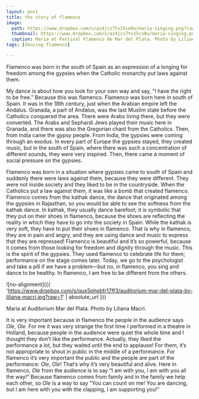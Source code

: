 ```yaml
---
layout: post
title: the story of flamenco
image: 
  path: https://www.dropbox.com/s/az4jcz7tv15co0u/maria-singing.png?raw=1
  thumbnail: https://www.dropbox.com/s/az4jcz7tv15co0u/maria-singing.png?raw=1
  caption: Maria at Festival Flamenco de Mar del Plata. Photo by Liliana Macri. 
tags: [dancing flamenco]

---
```


Flamenco was born in the south of Spain as an expression of a longing for freedom among the gypsies when the Catholic monarchy put laws against them. 

<!--more-->

My dance is about how you look for your own way and say, “I have the right to be free.” Because this was flamenco. Flamenco was born here in south of Spain. It was in the 18th century, just when the Arabian empire left the Andalus. Granada, a part of Andalus, was the last Muslim state before the Catholics conquered the area. There were Arabs living there, but they were converted. The Arabs and Sephardi Jews played their music here in Granada, and there was also the Gregorian chant from the Catholics. Then, from India came the gypsy people. From India, the gypsies were coming through an exodus. In every part of Europe the gypsies stayed, they created music, but in the south of Spain, where there was such a concentration of different sounds, they were very inspired. Then, there came a moment of social pressure on the gypsies. 

Flamenco was born in a situation where gypsies came to south of Spain and suddenly there were laws against them, because they were different. They were not inside society and they liked to be in the countryside. When the Catholics put a law against them, it was like a bomb that created flamenco. Flamenco comes from the kathak dance, the dance that originated among the gypsies in Rajasthan, so you would be able to see the softness from the kathak dance. In kathak, they usually dance barefoot; it is symbolic that they put on their shoes in flamenco, because the shoes are reflecting the reality in which they have to go into the society in Spain. While the kathak is very soft, they have to put their shoes in flamenco. That is why in flamenco, they are in pain and angry, and they are using dance and music to express that they are repressed! Flamenco is beautiful and it’s so powerful, because it comes from those looking for freedom and dignity through the music. This is the spirit of the gypsies. They used flamenco to celebrate life for them; performance on the stage comes later. Today, we go to the psychologist and take a pill if we have a problem—but no, in flamenco, you sing and dance to be healthy. In flamenco, I am free to be different from the others. 

![no-alignment]({{ 'https://www.dropbox.com/s/qux5phebfr17ff3/auditorium-mar-del-plata-by-liliana-macri.jpg?raw=1' | absolute_url }})
  <figcaption>Maria at Auditorium Mar del Plata. Photo by Liliana Macri.</figcaption>

It is very important because in flamenco the people in the audience says *Ole*, *Ole*. For me it was very strange the first time I performed in a theatre in Holland, because people in the audience were quiet the whole time and I thought they don’t like the performance. Actually, they liked the performance a lot, but they waited until the end to applause! For them, it’s not appropriate to shout in public in the middle of a performance. For flamenco it’s very important the public and the people are part of the performance: *Ole*, *Ole*! That’s why it’s very beautiful and alive. Here in flamenco, *Ole* from the audience is to say “I am with you, I am with you all the way!” Because flamenco comes from family and in the family we help each other, so *Ole* is a way to say “You can count on me! You are dancing, but I am here with you with the clapping, I am supporting you!” 
